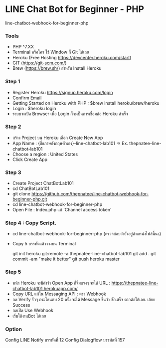 # LINE Chat Bot for Beginner - PHP
line-chatbot-webhook-for-beginner-php
### Tools ###
- PHP ^7.XX
- Terminal หรือใคร ใช้ Window ก็ Git ได้เลย
- Heroku (Free Hosting https://devcenter.heroku.com/start)
- GIT (https://git-scm.com/)
- Brew (https://brew.sh/) สำหรับ Install Heroku

### Step 1 ###
- Register Heroku https://signup.heroku.com/login
- Confirm Email
- Getting Started on Heroku with PHP : $brew install heroku/brew/heroku
- Login : $heroku login
- ระบบจะเปิด Browser เพื่อ Login ก็จะเป็นการเชื่อมต่อ Heroku สำเร็จ

### Step 2 ###
- สร้าง Project บน Heroku เลือก Create New App
- App Name : {ชื่อภาษอังกฤษตัวเอง}-line-chatbot-lab101 => Ex. thepnatee-line-chatbot-lab101
- Choose a region : United States
- Click Create App

### Step 3 ###
- Create Project ChatBotLab101
- cd ChatBotLab101
- git clone https://github.com/thepnatee/line-chatbot-webhook-for-beginner-php.git
- cd line-chatbot-webhook-for-beginner-php
- Open File : Index.php แก้ 'Channel access token'

### Step 4 : Copy Script. ###
- cd line-chatbot-webhook-for-beginner-php (ตรวจสอบว่ายังอยู่ตำแหน่งไฟล์นี้นะ)
- Copy 5 บรรทัดแล้ววางบน Terminal

    git init
    heroku git:remote -a thepnatee-line-chatbot-lab101
    git add .
    git commit -am "make it better"
    git push heroku master

### Step 5 ###
- หน้า Heroku จะมีคำว่า Open App ก็จิ้มแรงๆ จะได้ URL : https://thepnatee-line-chatbot-lab101.herokuapp.com/
- Copy URL แก้ใน Messaging API : ตรง Webhook
- กด Verify รัวๆ กระโดนตบ 20 ครั้ง จะได้ Message ขึ้นว่า ซักเสร็จ ตากต่อได้เลย. เอ้ยย Success  
- กดเปิด Use Webhook 
- เริ่มใช้งานBot ได้เลย


### Option ###
Config LINE Notify บรรทัดที่ 12
Config Dialogflow บรรทัดที่ 157
